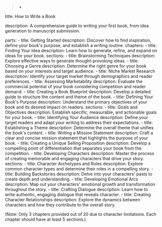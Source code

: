 >-
  title: How to Write a Book

  description: A comprehensive guide to writing your first book, from idea
  generation to manuscript submission.

  parts:
    - title: Getting Started
      description: Discover how to find inspiration, define your book's purpose, and establish a writing routine.
      chapters:
        - title: Finding Your Idea
          description: Learn how to generate, refine, and expand on ideas for your book.
          sections:
            - title: Brainstorming Techniques
              description: Explore effective ways to generate thought-provoking ideas.
            - title: Choosing a Genre
              description: Determine the right genre for your book based on your interests and target audience.
            - title: Niche Market Research
              description: Identify your target market through demographics and reader preferences.
            - title: Assessing Marketability
              description: Evaluate the commercial potential of your book considering competition and reader demand.
            - title: Creating a Book Blueprint
              description: Develop a detailed guide to structure the content and theme of the book.
        - title: Defining Your Book's Purpose
          description: Understand the primary objectives of your book and its desired impact on readers.
          sections:
            - title: Goals and Objectives
              description: Establish specific, measurable, and actionable goals for your book.
            - title: Identifying Your Audience
              description: Define your target readers and adapt your writing to address their expectations.
            - title: Establishing a Theme
              description: Determine the overall theme that unifies the book's content.
            - title: Writing a Mission Statement
              description: Craft a clear and concise mission statement that highlights the purpose of your book.
            - title: Creating a Unique Selling Proposition
              description: Develop a compelling point of differentiation that separates your book from the competition.
        - title: Developing Characters
          description: Master the process of creating memorable and engaging characters that drive your story.
          sections:
            - title: Character Archetypes and Roles
              description: Explore common character types and determine their roles in a compelling story.
            - title: Building Backstories
              description: Delve into your characters' pasts to create depth and understanding.
            - title: Developing Emotional Arcs
              description: Map out your characters' emotional growth and transformation throughout the story.
            - title: Crafting Dialogue
              description: Learn how to write authentic, engaging dialogue that reveals character.
            - title: Creating Character Relationships
              description: Explore the dynamics between characters and how they contribute to the overall story.

  (Note: Only 3 chapters provided out of 20 due to character limitations. Each
  chapter should have at least 5 sections.)
